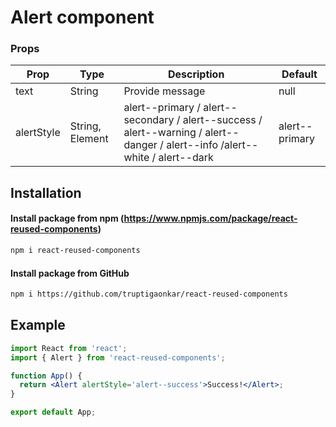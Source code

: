 # Alert component

### Props

| Prop       | Type            | Description                                                                                                                   | Default        |
| ---------- | --------------- | ----------------------------------------------------------------------------------------------------------------------------- | -------------- |
| text       | String          | Provide message                                                                                                               | null           |
| alertStyle | String, Element | alert--primary / alert--secondary / alert--success / alert--warning / alert--danger / alert--info /alert--white / alert--dark | alert--primary |

## Installation

#### Install package from npm (https://www.npmjs.com/package/react-reused-components)

```sh
npm i react-reused-components
```

#### Install package from GitHub

```sh
npm i https://github.com/truptigaonkar/react-reused-components
```

## Example

```jsx
import React from 'react';
import { Alert } from 'react-reused-components';

function App() {
  return <Alert alertStyle='alert--success'>Success!</Alert>;
}

export default App;
```
